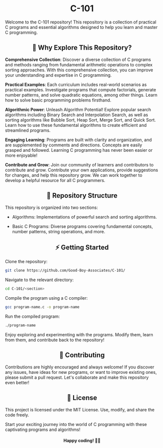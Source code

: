 <h1 align="center">C-101</h1>
Welcome to the C-101 repository! This repository is a collection of practical C programs and essential algorithms designed to help you learn and master C programming.

<h2 align="center">🚀 Why Explore This Repository?</h3>

**Comprehensive Collection**: Discover a diverse collection of C programs and methods ranging from fundamental arithmetic operations to complex sorting approaches. With this comprehensive collection, you can improve your understanding and expertise in C programming.

**Practical Examples**: Each curriculum includes real-world scenarios as practical examples. Investigate programs that compute factorials, generate number patterns, and solve quadratic equations, among other things. Learn how to solve basic programming problems firsthand.

**Algorithmic Power**: Unleash Algorithm Potential! Explore popular search algorithms including Binary Search and Interpolation Search, as well as sorting algorithms like Bubble Sort, Heap Sort, Merge Sort, and Quick Sort. Learn how to use these fundamental algorithms to create efficient and streamlined programs.

**Engaging Learning**: Programs are built with clarity and organization, and are supplemented by comments and directions. Concepts are easily grasped and followed. Learning C programming has never been easier or more enjoyable!

**Contribute and Grow**: Join our community of learners and contributors to contribute and grow. Contribute your own applications, provide suggestions for changes, and help this repository grow. We can work together to develop a helpful resource for all C programmers.

<h2 align="center">📂 Repository Structure</h2>

This repository is organized into two sections:

- Algorithms: Implementations of powerful search and sorting algorithms.
    
- Basic C Programs: Diverse programs covering fundamental concepts, number patterns, string operations, and more.

<h2 align="center">⚡ Getting Started</h2>

Clone the repository:
```bash
git clone https://github.com/Good-Boy-Associates/C-101/
```
Navigate to the relevant directory:
```bash
cd C-101/<section>
```
Compile the program using a C compiler:
```bash
gcc program-name.c -o program-name
```
Run the compiled program:
```bash
./program-name
```
Enjoy exploring and experimenting with the programs. Modify them, learn from them, and contribute back to the repository!

<h2 align="center">🤝 Contributing</h2>

Contributions are highly encouraged and always welcome! If you discover any issues, have ideas for new programs, or want to improve existing ones, please submit a pull request. Let's collaborate and make this repository even better!

<h2 align="center">📜 License</h2>

This project is licensed under the MIT License. Use, modify, and share the code freely.

Start your exciting journey into the world of C programming with these captivating programs and algorithms!

<h4 align="center">Happy coding! 🚀🔥<h4>